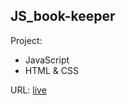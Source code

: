 ## JS_book-keeper
Project:

- JavaScript
- HTML & CSS

URL:
[live](https://maziarmod.github.io/FullStack_HTML_CSS_01-excursion/)
